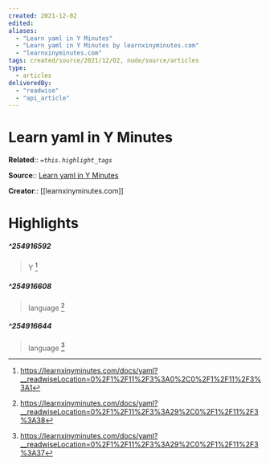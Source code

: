 ```yaml
---
created: 2021-12-02
edited: 
aliases:
  - "Learn yaml in Y Minutes"
  - "Learn yaml in Y Minutes by learnxinyminutes.com"
  - "learnxinyminutes.com"
tags: created/source/2021/12/02, node/source/articles
type: 
  - articles
deliveredBy: 
  - "readwise"
  - "api_article"
---
```

# Learn yaml in Y Minutes

**Related**:: 
*`=this.highlight_tags`*

**Source**:: [Learn yaml in Y Minutes](https://learnxinyminutes.com/docs/yaml)

**Creator**:: [[learnxinyminutes.com]]

# Highlights
##### ^254916592
  
> Y 
  [^254916592]

[^254916592]: https://learnxinyminutes.com/docs/yaml?__readwiseLocation=0%2F1%2F11%2F3%3A0%2C0%2F1%2F11%2F3%3A1

##### ^254916608
  
> language 
  [^254916608]

[^254916608]: https://learnxinyminutes.com/docs/yaml?__readwiseLocation=0%2F1%2F11%2F3%3A29%2C0%2F1%2F11%2F3%3A38

##### ^254916644
  
> language 
  [^254916644]

[^254916644]: https://learnxinyminutes.com/docs/yaml?__readwiseLocation=0%2F1%2F11%2F3%3A29%2C0%2F1%2F11%2F3%3A37

